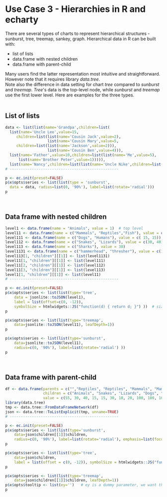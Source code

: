 # Use Case 3 -  Hierarchies in R and echarty  

There are several types of charts to represent hierarchical structures - sunburst, tree, treemap, sankey, graph.
Hierarchical data in R can be built with:
- list of lists
- data.frame with nested children
- data.frame with parent-child

Many users find the latter representation most intuitive and straightforward. However note that it requires library *data.tree*.  
Note also the difference in data setting for chart *tree* compared to *sunburst* and *treemap*.  *Tree*'s data is the top-level node, while *sunburst* and *treemap* use the first lower level.
Here are examples for the three types.  
<br />

## List of lists

```r
data <- list(list(name='Grandpa',children=list(
  list(name='Uncle Leo',value=15,
     children=list(list(name='Cousin Jack',value=2), 
                   list(name='Cousin Mary',value=5,
     children=list(list(name='Jackson',value=2))), 
                   list(name='Cousin Ben',value=4))),
  list(name='Father',value=10,children=list(list(name='Me',value=5),
      list(name='Brother Peter',value=1))))), 
  list(name='Nancy',children=list(list(name='Uncle Nike',children=list(list(name='Cousin Betty',value=1), list(name='Cousin Jenny',value=2))))))
# -------------------------------------------------

p <- ec.init(preset=FALSE)
p$x$opts$series <- list(list(type = 'sunburst', 
  data = data, radius=list(0, '90%'), label=list(rotate='radial')))
p
```
<br />

## Data frame with nested children

```r
level1 <- data.frame(name = "Animals", value = 1)  # top level
level11 <- data.frame(name = c("Mammals", "Reptiles","Fish"), value = c(100,100,100))   # 2nd level 
level111 <- data.frame(name = c("Dogs", "Humans"), value = c( 15, 15))    # 3rd level
level112 <- data.frame(name = c("Snakes", "Lizards"), value = c(30, 40))
level113 <- data.frame(name = c("Sharks"), value = 30)
level1131 <- data.frame(name = c("hammerhead", "thresher"), value = c(10,20))   # 4th level
level113[1, "children"][[1]] <- list(level1131)
level11[1, "children"][[1]] <- list(level111)
level11[2, "children"][[1]] <- list(level112)
level11[3, "children"][[1]] <- list(level113)
level1[1, "children"][[1]] <- list(level11)
# -------------------------------------------------

p <- ec.init(preset=FALSE)
p$x$opts$series <- list(list(type='tree', 
    data = jsonlite::toJSON(level1), 
    label = list(offset=c(0, -12)), 
    symbolSize = htmlwidgets::JS("function(d) { return d; }") ))  # size by value
p

p$x$opts$series <- list(list(type='treemap', 
    data=jsonlite::toJSON(level11), leafDepth=1)) 
p

p$x$opts$series <- list(list(type='sunburst', 
    data=jsonlite::toJSON(level11), 
    radius=c(0, '90%'), label=list(rotate='radial') ))
p

```
<br />

## Data frame with parent-child

```r
df <- data.frame(parents = c("","Reptiles", "Reptiles", "Mammals", "Mammals", "Fish", "Sharks", "Sharks", "Animals", "Animals", "Animals"),
                 children = c("Animals", "Snakes", "Lizards", "Dogs", "Humans", "Sharks", "hammerhead", "thresher", "Reptiles", "Mammals", "Fish"),
                 value = c(55, 30, 40, 15, 15, 30, 10, 20, 100, 100, 100)) 
library(data.tree)
tmp <- data.tree::FromDataFrameNetwork(df)
json <- data.tree::ToListExplicit(tmp, unname=TRUE)
# -------------------------------------------------

p <- ec.init(preset=FALSE)
p$x$opts$series <- list(list(type='sunburst', 
    data=json$children[[1]]$children, 
    radius=c(0, '90%'), label=list(rotate='radial'), emphasis=list(focus='ancestor') ))
p

p$x$opts$series <- list(list(type='tree', 
    data=json$children, 
    label = list(offset = c(0, -12)), symbolSize = htmlwidgets::JS("function(d) { return d; }") ))
p

p$x$opts$series <- list(list(type='treemap', 
    data=json$children[[1]]$children, leafDepth=1))
p$x$opts$tooltip <- list(ey='')   # ey is a dummy parameter, we want the same empty object in JS - "tooltip:{ey:''}"
p
```

